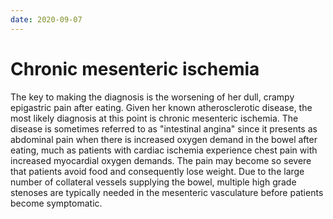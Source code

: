 ```yaml
---
date: 2020-09-07
---
```


# Chronic mesenteric ischemia

<!-- chronic mesenteric ischemia symptoms and pathophysiology -->

The key to making the diagnosis is the worsening of her dull, crampy epigastric pain after eating. Given her known atherosclerotic disease, the most likely diagnosis at this point is chronic mesenteric ischemia. The disease is sometimes referred to as "intestinal angina" since it presents as abdominal pain when there is increased oxygen demand in the bowel after eating, much as patients with cardiac ischemia experience chest pain with increased myocardial oxygen demands. The pain may become so severe that patients avoid food and consequently lose weight. Due to the large number of collateral vessels supplying the bowel, multiple high grade stenoses are typically needed in the mesenteric vasculature before patients become symptomatic.
